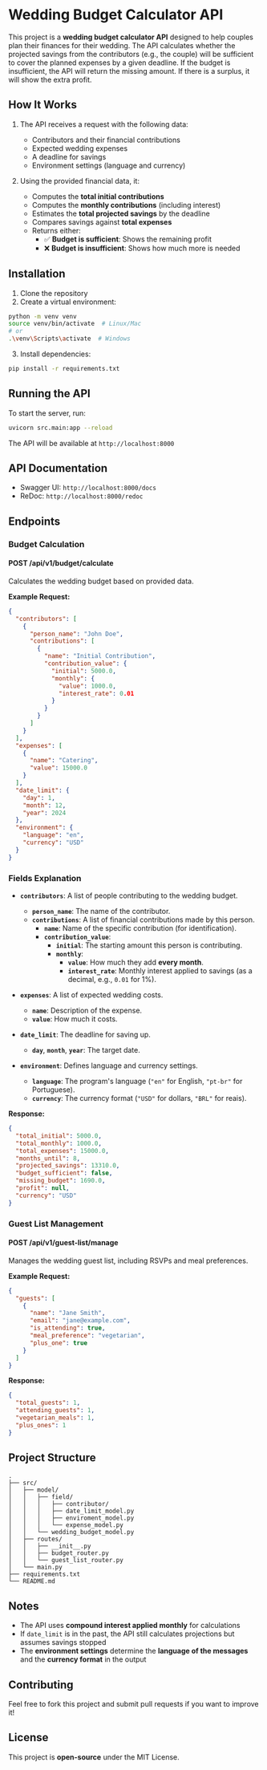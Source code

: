 # Wedding Budget Calculator API

This project is a **wedding budget calculator API** designed to help couples plan their finances for their wedding. The API calculates whether the projected savings from the contributors (e.g., the couple) will be sufficient to cover the planned expenses by a given deadline. If the budget is insufficient, the API will return the missing amount. If there is a surplus, it will show the extra profit.

## How It Works

1. The API receives a request with the following data:
    - Contributors and their financial contributions
    - Expected wedding expenses
    - A deadline for savings
    - Environment settings (language and currency)

2. Using the provided financial data, it:
    - Computes the **total initial contributions**
    - Computes the **monthly contributions** (including interest)
    - Estimates the **total projected savings** by the deadline
    - Compares savings against **total expenses**
    - Returns either:
        - ✅ **Budget is sufficient**: Shows the remaining profit
        - ❌ **Budget is insufficient**: Shows how much more is needed

## Installation

1. Clone the repository
2. Create a virtual environment:
```bash
python -m venv venv
source venv/bin/activate  # Linux/Mac
# or
.\venv\Scripts\activate  # Windows
```

3. Install dependencies:
```bash
pip install -r requirements.txt
```

## Running the API

To start the server, run:
```bash
uvicorn src.main:app --reload
```

The API will be available at `http://localhost:8000`

## API Documentation

- Swagger UI: `http://localhost:8000/docs`
- ReDoc: `http://localhost:8000/redoc`

## Endpoints

### Budget Calculation
#### POST /api/v1/budget/calculate

Calculates the wedding budget based on provided data.

**Example Request:**
```json
{
  "contributors": [
    {
      "person_name": "John Doe",
      "contributions": [
        {
          "name": "Initial Contribution",
          "contribution_value": {
            "initial": 5000.0,
            "monthly": {
              "value": 1000.0,
              "interest_rate": 0.01
            }
          }
        }
      ]
    }
  ],
  "expenses": [
    {
      "name": "Catering",
      "value": 15000.0
    }
  ],
  "date_limit": {
    "day": 1,
    "month": 12,
    "year": 2024
  },
  "environment": {
    "language": "en",
    "currency": "USD"
  }
}
```

### **Fields Explanation**
- **`contributors`**: A list of people contributing to the wedding budget.
    - **`person_name`**: The name of the contributor.
    - **`contributions`**: A list of financial contributions made by this person.
        - **`name`**: Name of the specific contribution (for identification).
        - **`contribution_value`**:
            - **`initial`**: The starting amount this person is contributing.
            - **`monthly`**:
                - **`value`**: How much they add **every month**.
                - **`interest_rate`**: Monthly interest applied to savings (as a decimal, e.g., `0.01` for 1%).

- **`expenses`**: A list of expected wedding costs.
    - **`name`**: Description of the expense.
    - **`value`**: How much it costs.

- **`date_limit`**: The deadline for saving up.
    - **`day`**, **`month`**, **`year`**: The target date.

- **`environment`**: Defines language and currency settings.
    - **`language`**: The program's language (`"en"` for English, `"pt-br"` for Portuguese).
    - **`currency`**: The currency format (`"USD"` for dollars, `"BRL"` for reais).

**Response:**
```json
{
  "total_initial": 5000.0,
  "total_monthly": 1000.0,
  "total_expenses": 15000.0,
  "months_until": 8,
  "projected_savings": 13310.0,
  "budget_sufficient": false,
  "missing_budget": 1690.0,
  "profit": null,
  "currency": "USD"
}
```

### Guest List Management
#### POST /api/v1/guest-list/manage

Manages the wedding guest list, including RSVPs and meal preferences.

**Example Request:**
```json
{
  "guests": [
    {
      "name": "Jane Smith",
      "email": "jane@example.com",
      "is_attending": true,
      "meal_preference": "vegetarian",
      "plus_one": true
    }
  ]
}
```

**Response:**
```json
{
  "total_guests": 1,
  "attending_guests": 1,
  "vegetarian_meals": 1,
  "plus_ones": 1
}
```

## Project Structure

```
.
├── src/
│   ├── model/
│   │   ├── field/
│   │   │   ├── contributor/
│   │   │   ├── date_limit_model.py
│   │   │   ├── enviroment_model.py
│   │   │   └── expense_model.py
│   │   └── wedding_budget_model.py
│   ├── routes/
│   │   ├── __init__.py
│   │   ├── budget_router.py
│   │   └── guest_list_router.py
│   └── main.py
├── requirements.txt
└── README.md
```

## Notes
- The API uses **compound interest applied monthly** for calculations
- If `date_limit` is in the past, the API still calculates projections but assumes savings stopped
- The **environment settings** determine the **language of the messages** and the **currency format** in the output

## Contributing
Feel free to fork this project and submit pull requests if you want to improve it!

## License
This project is **open-source** under the MIT License.
